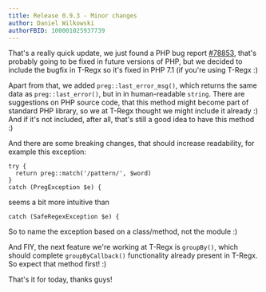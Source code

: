 ```yaml
---
title: Release 0.9.3 - Minor changes
author: Daniel Wilkowski
authorFBID: 100001025937739
---
```


That's a really quick update, we just found a PHP bug report [#78853](https://bugs.php.net/bug.php?id=78853), 
that's probably going to be fixed in future versions of PHP, but we decided to include the bugfix in T-Regx
so it's fixed in PHP 7.1 (if you're using T-Regx :)

Apart from that, we added `preg::last_error_msg()`, which returns the same data as `preg::last_error()`, but in
in human-readable `string`. There are suggestions on PHP source code, that this method might become part of standard
PHP library, so we at T-Regx thought we might include it already :) And if it's not included, after all, that's still
a good idea to have this method :)

And there are some breaking changes, that should increase readability, for example this exception:

```
try {
  return preg::match('/pattern/', $word)
}
catch (PregException $e) {
```

seems a bit more intuitive than

```
catch (SafeRegexException $e) {
```

So to name the exception based on a class/method, not the module :)

And FIY, the next feature we're working at T-Regx is `groupBy()`, which should complete `groupByCallback()`
functionality already present in T-Regx. So expect that method first! :)

That's it for today, thanks guys!
